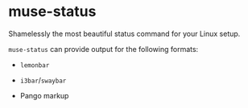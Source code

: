 # muse-status

Shamelessly the most beautiful status command for your Linux
setup.

`muse-status` can provide output for the following formats:

-	`lemonbar`

-	`i3bar`/`swaybar`

-	Pango markup
